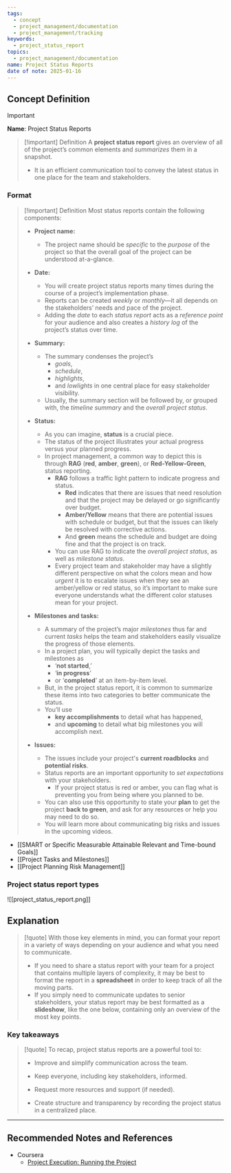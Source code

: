 ```yaml
---
tags:
  - concept
  - project_management/documentation
  - project_management/tracking
keywords:
  - project_status_report
topics:
  - project_management/documentation
name: Project Status Reports
date of note: 2025-01-16
---
```


## Concept Definition

>[!important]
>**Name**: Project Status Reports

>[!important] Definition
>A **project status report** gives an overview of all of the project’s common elements and *summarizes* them in a snapshot. 
>- It is an efficient communication tool to convey the latest status in one place for the team and stakeholders.

### Format

>[!important] Definition
>Most status reports contain the following components:
> 
> - **Project name:** 
> 	- The project name should be *specific* to the *purpose* of the project so that the overall goal of the project can be understood at-a-glance. 
>     
> - **Date:** 
> 	- You will create project status reports many times during the course of a project’s implementation phase. 
> 	- Reports can be created *weekly* or *monthly*—it all depends on the stakeholders’ needs and pace of the project. 
> 	- Adding the *date* to each *status report* acts as a *reference point* for your audience and also creates a *history log* of the project’s status over time.
>     
> - **Summary:** 
> 	- The summary condenses the project’s 
> 		- *goals*, 
> 		- *schedule*, 
> 		- *highlights*, 
> 		- and *lowlights* in one central place for easy stakeholder visibility. 
> 	- Usually, the summary section will be followed by, or grouped with, the *timeline summary* and the *overall project status*.
>     
> - **Status:** 
> 	- As you can imagine, **status** is a crucial piece. 
> 	- The status of the project illustrates your actual progress versus your planned progress. 
> 	- In project management, a common way to depict this is through **RAG** (**red**, **amber**, **green**), or **Red-Yellow-Green**, status reporting. 
> 		- **RAG** follows a traffic light pattern to indicate progress and status. 
> 			- **Red** indicates that there are issues that need resolution and that the project may be delayed or go significantly over budget. 
> 			- **Amber/Yellow** means that there are potential issues with schedule or budget, but that the issues can likely be resolved with corrective actions. 
> 			- And **green** means the schedule and budget are doing fine and that the project is on track. 
> 		- You can use RAG to indicate the *overall project status*, as well as *milestone status*. 
> 		- Every project team and stakeholder may have a slightly different perspective on what the colors mean and how *urgent* it is to escalate issues when they see an amber/yellow or red status, so it’s important to make sure everyone understands what the different color statuses mean for your project.
>     
> - **Milestones and tasks:** 
> 	- A summary of the project’s major *milestones* thus far and current *tasks* helps the team and stakeholders easily visualize the progress of those elements. 
> 	- In a project plan, you will typically depict the tasks and milestones as 
> 		- ‘**not started**,’ 
> 		- ‘**in progress**’ 
> 		- or ‘**completed**’  at an item-by-item level. 
> 	- But, in the project status report, it is common to summarize these items into two categories to better communicate the status. 
> 	- You’ll use 
> 		- **key accomplishments** to detail what has happened, 
> 		- and **upcoming** to detail what big milestones you will accomplish next.
>     
> - **Issues:** 
> 	- The issues include your project's **current roadblocks** and **potential risks**. 
> 	- Status reports are an important opportunity to *set expectations* with your stakeholders. 
> 		- If your project status is red or amber, you can flag what is preventing you from being where you planned to be. 
> 	- You can also use this opportunity to state your **plan** to get the project **back to green**, and ask for any resources or help you may need to do so. 
> 	- You will learn more about communicating big risks and issues in the upcoming videos.


- [[SMART or Specific Measurable Attainable Relevant and Time-bound Goals]]
- [[Project Tasks and Milestones]]
- [[Project Planning Risk Management]]



### Project status report types

![[project_status_report.png]]



## Explanation

>[!quote]
>With those key elements in mind, you can format your report in a variety of ways depending on your audience and what you need to communicate.
>- If you need to share a status report with your team for a project that contains multiple layers of complexity, it may be best to format the report in a **spreadsheet** in order to keep track of all the moving parts.
>- If you simply need to communicate updates to senior stakeholders, your status report may be best formatted as a **slideshow**, like the one below, containing only an overview of the most key points.

### Key takeaways

>[!quote]
To recap, project status reports are a powerful tool to:
> 
> - Improve and simplify communication across the team.
>     
> - Keep everyone, including key stakeholders, informed.
>     
> - Request more resources and support (if needed).
>     
> - Create structure and transparency by recording the project status in a centralized place.







-----------
##  Recommended Notes and References




- Coursera
	- [Project Execution: Running the Project](https://www.coursera.org/learn/project-execution-google/home/welcome)